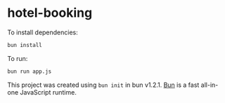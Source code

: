 # hotel-booking

To install dependencies:

```bash
bun install
```

To run:

```bash
bun run app.js
```

This project was created using `bun init` in bun v1.2.1. [Bun](https://bun.sh) is a fast all-in-one JavaScript runtime.
